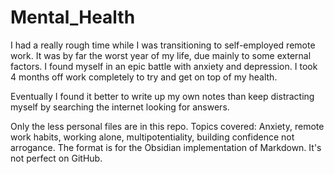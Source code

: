 # Mental_Health

I had a really rough time while I was transitioning to self-employed remote work. It was by far the worst year of my life, due mainly to some external factors. I found myself in an epic battle with anxiety and depression. I took 4 months off work completely to try and get on top of my health.

Eventually I found it better to write up my own notes than keep distracting myself by searching the internet looking for answers.  

Only the less personal files are in this repo. Topics covered: Anxiety, remote work habits, working alone, multipotentiality, building confidence not arrogance.  The format is for the Obsidian implementation of Markdown.  It's not perfect on GitHub.

